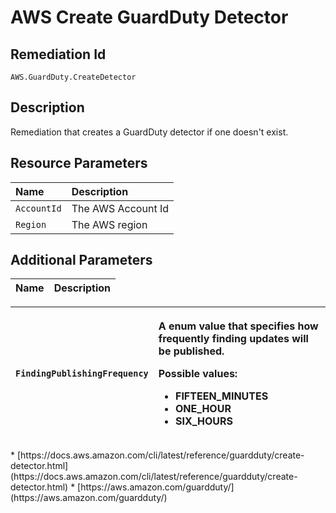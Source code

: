 # AWS Create GuardDuty Detector

## Remediation Id

`AWS.GuardDuty.CreateDetector`

## Description

Remediation that creates a GuardDuty detector if one doesn't exist.

## Resource Parameters

| Name | Description |
| :--- | :--- |
| `AccountId` | The AWS Account Id |
| `Region` | The AWS region |

## Additional Parameters

| Name | Description |
| :--- | :--- |


<table>
  <thead>
    <tr>
      <th style="text-align:left"><code>FindingPublishingFrequency</code>
      </th>
      <th style="text-align:left">
        <p>A enum value that specifies how frequently finding updates will be published.</p>
        <p>Possible values:</p>
        <ul>
          <li>FIFTEEN_MINUTES</li>
          <li>ONE_HOUR</li>
          <li>SIX_HOURS</li>
        </ul>
      </th>
    </tr>
  </thead>
  <tbody></tbody>
</table>* [https://docs.aws.amazon.com/cli/latest/reference/guardduty/create-detector.html](https://docs.aws.amazon.com/cli/latest/reference/guardduty/create-detector.html)
* [https://aws.amazon.com/guardduty/](https://aws.amazon.com/guardduty/)

